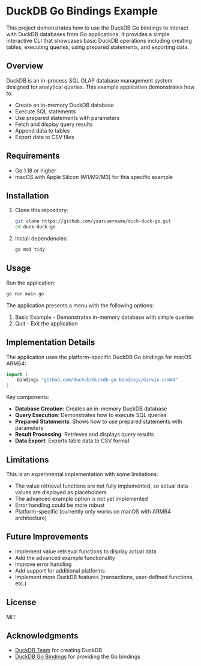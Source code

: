 # DuckDB Go Bindings Example

This project demonstrates how to use the DuckDB Go bindings to interact with DuckDB databases from Go applications. It provides a simple interactive CLI that showcases basic DuckDB operations including creating tables, executing queries, using prepared statements, and exporting data.

## Overview

DuckDB is an in-process SQL OLAP database management system designed for analytical queries. This example application demonstrates how to:

- Create an in-memory DuckDB database
- Execute SQL statements
- Use prepared statements with parameters
- Fetch and display query results
- Append data to tables
- Export data to CSV files

## Requirements

- Go 1.18 or higher
- macOS with Apple Silicon (M1/M2/M3) for this specific example

## Installation

1. Clone this repository:

   ```bash
   git clone https://github.com/yourusername/duck-duck-go.git
   cd duck-duck-go
   ```

2. Install dependencies:

   ```bash
   go mod tidy
   ```

## Usage

Run the application:

```bash
go run main.go
```

The application presents a menu with the following options:

1. Basic Example - Demonstrates in-memory database with simple queries
2. Quit - Exit the application

## Implementation Details

The application uses the platform-specific DuckDB Go bindings for macOS ARM64:

```go
import (
    bindings "github.com/duckdb/duckdb-go-bindings/darwin-arm64"
)
```

Key components:

- **Database Creation**: Creates an in-memory DuckDB database
- **Query Execution**: Demonstrates how to execute SQL queries
- **Prepared Statements**: Shows how to use prepared statements with parameters
- **Result Processing**: Retrieves and displays query results
- **Data Export**: Exports table data to CSV format

## Limitations

This is an experimental implementation with some limitations:

- The value retrieval functions are not fully implemented, so actual data values are displayed as placeholders
- The advanced example option is not yet implemented
- Error handling could be more robust
- Platform-specific (currently only works on macOS with ARM64 architecture)

## Future Improvements

- Implement value retrieval functions to display actual data
- Add the advanced example functionality
- Improve error handling
- Add support for additional platforms
- Implement more DuckDB features (transactions, user-defined functions, etc.)

## License

MIT

## Acknowledgments

- [DuckDB Team](https://github.com/duckdb/duckdb) for creating DuckDB
- [DuckDB Go Bindings](https://github.com/duckdb/duckdb-go-bindings) for providing the Go bindings
